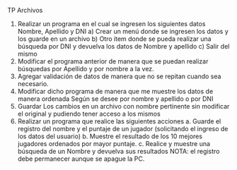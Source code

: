 TP Archivos

1) Realizar un programa en el cual se ingresen los siguientes datos Nombre, Apellido y
DNI
a) Crear un menú donde se ingresen los datos y los guarde en un archivo
b) Otro ítem donde se pueda realizar una búsqueda por DNI y devuelva los datos de
Nombre y apellido
c) Salir del mismo
2) Modificar el programa anterior de manera que se puedan realizar búsquedas por
Apellido y por nombre a la vez.
3) Agregar validación de datos de manera que no se repitan cuando sea necesario.
4) Modificar dicho programa de manera que me muestre los datos de manera ordenada
Según se desee por nombre y apellido o por DNI
5) Guardar Los cambios en un archivo con nombre pertinente sin modificar el original
y pudiendo tener acceso a los mismos
6) Realizar un programa que realice las siguientes acciones
a. Guarde el registro del nombre y el puntaje de un jugador (solicitando el ingreso
de los datos del usuario)
b. Muestre el resultado de los 10 mejores jugadores ordenados por mayor
puntaje.
c. Realice y muestre una búsqueda de un Nombre y devuelva sus resultados
NOTA: el registro debe permanecer aunque se apague la PC.
